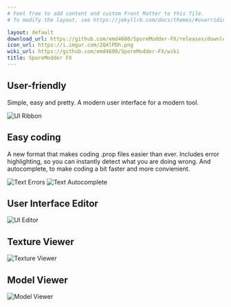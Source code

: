 ```yaml
---
# Feel free to add content and custom Front Matter to this file.
# To modify the layout, see https://jekyllrb.com/docs/themes/#overriding-theme-defaults

layout: default
download_url: https://github.com/emd4600/SporeModder-FX/releases/download/v2.1.16/SporeModder.FX.zip
icon_url: https://i.imgur.com/2Q4lPDh.png
wiki_url: https://github.com/emd4600/SporeModder-FX/wiki
title: SporeModder FX
---
```

## User-friendly
Simple, easy and pretty. A modern user interface for a modern tool.

![UI Ribbon](https://i.imgur.com/H6DZgkB.png)


## Easy coding
A new format that makes coding .prop files easier than ever. Includes error highlighting, so you can instantly detect what you are doing wrong. And autocomplete, to make coding a bit faster and more convienient.

![Text Errors](https://i.imgur.com/RTPJfsA.png)
![Text Autocomplete](https://i.imgur.com/hMRKbBX.png)


## User Interface Editor
![UI Editor](https://i.imgur.com/5gQPMnq.png)


## Texture Viewer
![Texture Viewer](https://i.imgur.com/CXIhLaH.png)


## Model Viewer
![Model Viewer](https://i.imgur.com/4KgVsZ9.png)
